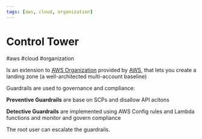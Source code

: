 ```yaml
---
tags: [aws, cloud, organization]
---
```

# Control Tower
#aws #cloud #organization 

Is an extension to [AWS Organization](Cloud%20Computing/AWS/Organizations/AWS%20Organization.md) provided by [AWS](Cloud%20Computing/AWS/AWS.md), that lets you create a landing zone (a well-architected multi-account baseline) 

Guardrails are used to governance and compliance:

**Preventive Guardrails** are base on SCPs and disallow API acitons

**Detective Guardrails** are implemented using AWS Config rules and Lambda functions and monitor and govern compliance

The root user can escalate the guardrails.

